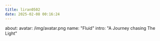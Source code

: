 ```yaml
---
title: liran0502
date: 2025-02-08 00:16:24
---
```

about:
  avatar: /img/avatar.png
  name: "Fluid"
  intro: "A Journey chasing The Light"
